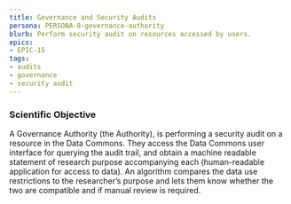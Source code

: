 ```yaml
---
title: Governance and Security Audits
persona: PERSONA-8-governance-authority
blurb: Perform security audit on resources accessed by users.
epics:
- EPIC-15
tags:
- audits
- governance
- security audit
---
```

### Scientific Objective

A Governance Authority (the Authority), is performing a security audit on a resource in the Data Commons. They access the Data Commons user interface for querying the audit trail, and obtain a machine readable statement of research purpose accompanying each (human-readable application for access to data). An algorithm compares the data use restrictions to the researcher’s purpose and lets them know whether the two are compatible and if manual review is required.
